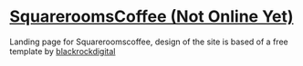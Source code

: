 # [SquareroomsCoffee (Not Online Yet)](http://squareroomscoffee.com)

Landing page for Squareroomscoffee, design of the site is based of a free template by [blackrockdigital](https://startbootstrap.com/template-overviews/agency/)

